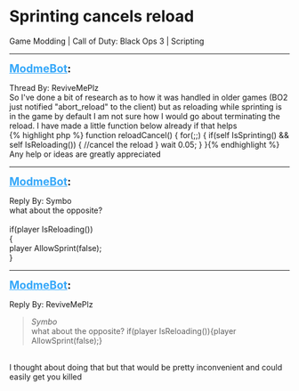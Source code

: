 # Sprinting cancels reload
Game Modding | Call of Duty: Black Ops 3 | Scripting

---
<strong style="font-size: 1.4em;"><span style="text-decoration: underline;text-decoration-color: #34a7f9;"><span style="color:#34a7f9;">ModmeBot</span></span>:</strong>

<p>Thread By: ReviveMePlz<br />So I&#39;ve done a bit of research as to how it was handled in older games (BO2 just notified &quot;abort_reload&quot; to the client) but as reloading while sprinting is in the game by default I am not sure how I would go about terminating the reload. I have made a little function below already if that helps<br />{% highlight php %}
function reloadCancel()
{
	for(;;)
	{
		if(self IsSprinting() &amp;&amp; self IsReloading())
		{
			//cancel the reload
		}
		wait 0.05;
	}
}{% endhighlight %}
Any help or ideas are greatly appreciated</p>

---
<strong style="font-size: 1.4em;"><span style="text-decoration: underline;text-decoration-color: #34a7f9;"><span style="color:#34a7f9;">ModmeBot</span></span>:</strong>

<p>Reply By: Symbo<br />what about the opposite?<br /> <br />if(player IsReloading())<br />{<br />player AllowSprint(false);<br />}</p>

---
<strong style="font-size: 1.4em;"><span style="text-decoration: underline;text-decoration-color: #34a7f9;"><span style="color:#34a7f9;">ModmeBot</span></span>:</strong>

<p>Reply By: ReviveMePlz<br /><blockquote><em>Symbo</em><br />what about the opposite?   if(player IsReloading()){player AllowSprint(false);}</blockquote><br /> I thought about doing that but that would be pretty inconvenient and could easily get you killed</p>
